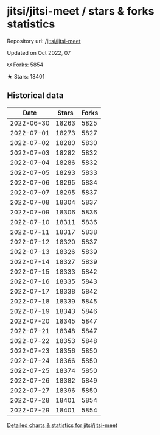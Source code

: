 # jitsi/jitsi-meet / stars & forks statistics

Repository url: [/jitsi/jitsi-meet](https://github.com/jitsi/jitsi-meet)

Updated on Oct 2022, 07

☋ Forks: 5854

★ Stars: 18401

## Historical data
| Date | Stars | Forks |
|------|-------|-------|
| 2022-06-30 | 18263 | 5825 | 
| 2022-07-01 | 18273 | 5827 | 
| 2022-07-02 | 18280 | 5830 | 
| 2022-07-03 | 18282 | 5832 | 
| 2022-07-04 | 18286 | 5832 | 
| 2022-07-05 | 18293 | 5833 | 
| 2022-07-06 | 18295 | 5834 | 
| 2022-07-07 | 18295 | 5837 | 
| 2022-07-08 | 18304 | 5837 | 
| 2022-07-09 | 18306 | 5836 | 
| 2022-07-10 | 18311 | 5836 | 
| 2022-07-11 | 18317 | 5838 | 
| 2022-07-12 | 18320 | 5837 | 
| 2022-07-13 | 18326 | 5839 | 
| 2022-07-14 | 18327 | 5839 | 
| 2022-07-15 | 18333 | 5842 | 
| 2022-07-16 | 18335 | 5843 | 
| 2022-07-17 | 18338 | 5842 | 
| 2022-07-18 | 18339 | 5845 | 
| 2022-07-19 | 18343 | 5846 | 
| 2022-07-20 | 18345 | 5847 | 
| 2022-07-21 | 18348 | 5847 | 
| 2022-07-22 | 18353 | 5848 | 
| 2022-07-23 | 18356 | 5850 | 
| 2022-07-24 | 18366 | 5850 | 
| 2022-07-25 | 18374 | 5850 | 
| 2022-07-26 | 18382 | 5849 | 
| 2022-07-27 | 18396 | 5850 | 
| 2022-07-28 | 18401 | 5854 | 
| 2022-07-29 | 18401 | 5854 | 


[Detailed charts & statistics for jitsi/jitsi-meet](https://reviewgithub.com/rep/jitsi/jitsi-meet)
